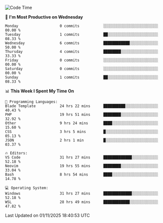 <!--START_SECTION:waka-->
![Code Time](http://img.shields.io/badge/Code%20Time-6%2C251%20hrs%2058%20mins-blue)

📅 **I'm Most Productive on Wednesday** 

```text
Monday                   0 commits           ░░░░░░░░░░░░░░░░░░░░░░░░░   00.00 % 
Tuesday                  1 commits           ██░░░░░░░░░░░░░░░░░░░░░░░   08.33 % 
Wednesday                6 commits           ████████████░░░░░░░░░░░░░   50.00 % 
Thursday                 4 commits           ████████░░░░░░░░░░░░░░░░░   33.33 % 
Friday                   0 commits           ░░░░░░░░░░░░░░░░░░░░░░░░░   00.00 % 
Saturday                 0 commits           ░░░░░░░░░░░░░░░░░░░░░░░░░   00.00 % 
Sunday                   1 commits           ██░░░░░░░░░░░░░░░░░░░░░░░   08.33 % 
```


📊 **This Week I Spent My Time On** 

```text
💬 Programming Languages: 
Blade Template           24 hrs 22 mins      ██████████░░░░░░░░░░░░░░░   40.43 % 
PHP                      19 hrs 51 mins      ████████░░░░░░░░░░░░░░░░░   32.92 % 
Other                    9 hrs 24 mins       ████░░░░░░░░░░░░░░░░░░░░░   15.60 % 
CSS                      3 hrs 5 mins        █░░░░░░░░░░░░░░░░░░░░░░░░   05.13 % 
JSON                     2 hrs 1 min         █░░░░░░░░░░░░░░░░░░░░░░░░   03.37 % 

🔥 Editors: 
VS Code                  31 hrs 27 mins      █████████████░░░░░░░░░░░░   52.18 % 
Neovim                   19 hrs 55 mins      ████████░░░░░░░░░░░░░░░░░   33.04 % 
Bash                     8 hrs 54 mins       ████░░░░░░░░░░░░░░░░░░░░░   14.78 % 

💻 Operating System: 
Windows                  31 hrs 27 mins      █████████████░░░░░░░░░░░░   52.18 % 
WSL                      28 hrs 49 mins      ████████████░░░░░░░░░░░░░   47.82 % 
```


 Last Updated on 01/11/2025 18:40:53 UTC
<!--END_SECTION:waka-->
